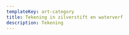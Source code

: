 ```yaml
---
templateKey: art-category
title: Tekening in zilverstift en waterverf
description: Tekening
---
```


